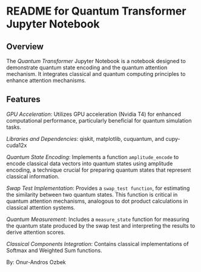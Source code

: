 # README for Quantum Transformer Jupyter Notebook
## Overview
The *Quantum Transformer* Jupyter Notebook is a notebook designed to demonstrate quantum state encoding and the quantum attention mechanism. It integrates classical and quantum computing principles to enhance attention mechanisms.

## Features
*GPU Acceleration*: Utilizes GPU acceleration (Nvidia T4) for enhanced computational performance, particularly beneficial for quantum simulation tasks.

*Libraries and Dependencies*: qiskit, matplotlib, cuquantum, and cupy-cuda12x

*Quantum State Encoding*: Implements a function `amplitude_encode` to encode classical data vectors into quantum states using amplitude encoding, a technique crucial for preparing quantum states that represent classical information.

*Swap Test Implementation*: Provides a `swap_test function`, for estimating the similarity between two quantum states. This function is critical in quantum attention mechanisms, analogous to dot product calculations in classical attention systems.

*Quantum Measurement*: Includes a `measure_state` function for measuring the quantum state produced by the swap test and interpreting the results to derive attention scores.

*Classical Components Integration*: Contains classical implementations of Softmax and Weighted Sum functions.

By: Onur-Andros Ozbek

